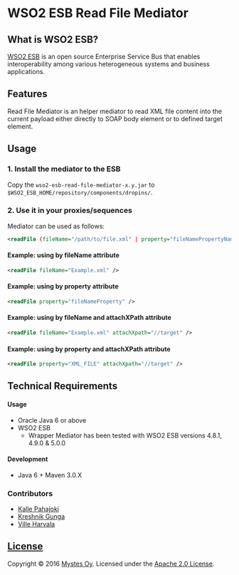 # WSO2 ESB Read File Mediator

## What is WSO2 ESB?
[WSO2 ESB](http://wso2.com/products/enterprise-service-bus/) is an open source Enterprise Service Bus that enables interoperability among various heterogeneous systems and business applications.

## Features
Read File Mediator is an helper mediator to read XML file content into the current payload either directly to SOAP body element or to defined target element.

## Usage

### 1. Install the mediator to the ESB
Copy the `wso2-esb-read-file-mediator-x.y.jar` to `$WSO2_ESB_HOME/repository/components/dropins/`.

### 2. Use it in your proxies/sequences
Mediator can be used as follows:
```xml
<readFile (fileName="/path/to/file.xml" | property="fileNamePropertyName") [attachXpath="expression"] />

```

#### Example: using by fileName attribute
```xml
<readFile fileName="Example.xml" />

```

#### Example: using by property attribute
```xml
<readFile property="fileNameProperty" />

```

#### Example: using by fileName and attachXPath attribute
```xml
<readFile fileName="Example.xml" attachXpath="//target" />

```

#### Example: using by property and attachXPath attribute
```xml
<readFile property="XML_FILE" attachXpath="//target" />

```

## Technical Requirements

#### Usage

* Oracle Java 6 or above
* WSO2 ESB
    * Wrapper Mediator has been tested with WSO2 ESB versions 4.8.1, 4.9.0 & 5.0.0

#### Development

* Java 6 + Maven 3.0.X

### Contributors

- [Kalle Pahajoki](https://github.com/kallepahajoki)
- [Kreshnik Gunga](https://github.com/kgunga)
- [Ville Harvala](https://github.com/vharvala)

## [License](LICENSE)

Copyright &copy; 2016 [Mystes Oy](http://www.mystes.fi). Licensed under the [Apache 2.0 License](LICENSE).

